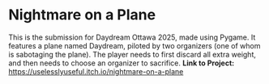 # Nightmare on a Plane
This is the submission for Daydream Ottawa 2025, made using Pygame. It features a plane named Daydream, piloted by two organizers (one of whom is sabotaging the plane). The player needs to first discard all extra weight, and then needs to choose an organizer to sacrifice.
**Link to Project:** https://uselesslyuseful.itch.io/nightmare-on-a-plane
